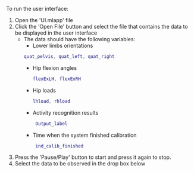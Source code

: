 To run the user interface:  
1. Open the 'UI.mlapp' file
2. Click the 'Open File' button and select the file that contains the data to be displayed in the user interface
   * The data should have the following variables:
     *  Lower limbs orientations  
       ```matlab
       quat_pelvis, quat_left, quat_right
       ```
     * Hip flexion angles
       ```matlab
       flexExLH, flexExRH
       ```
     * Hip loads
       ```matlab
       lhload, rhload
       ```
     * Activity recognition results  
       ```matlab
        Output_label
       ```
     * Time when the system finished calibration
       ```matlab
        ind_calib_finished
       ```
4. Press the 'Pause/Play' button to start and press it again to stop.
5. Select the data to be observed in the drop box below 




